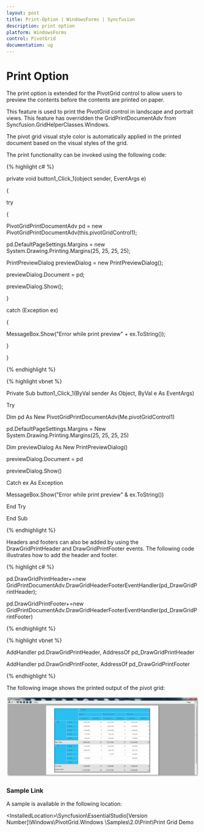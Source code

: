 ```yaml
---
layout: post
title: Print-Option | WindowsForms | Syncfusion
description: print option
platform: WindowsForms
control: PivotGrid
documentation: ug
---
```


# Print Option

The print option is extended for the PivotGrid control to allow users to preview the contents before the contents are printed on paper.

This feature is used to print the PivotGrid control in landscape and portrait views. This feature has overridden the GridPrintDocumentAdv from Syncfusion.GridHelperClasses.Windows. 

The pivot grid visual style color is automatically applied in the printed document based on the visual styles of the grid. 

The print functionality can be invoked using the following code:



 {% highlight c# %}



private void button1_Click_1(object sender, EventArgs e)

{



 try

   {

PivotGridPrintDocumentAdv pd = new PivotGridPrintDocumentAdv(this.pivotGridControl1);



pd.DefaultPageSettings.Margins = new System.Drawing.Printing.Margins(25, 25, 25, 25);

PrintPreviewDialog previewDialog = new PrintPreviewDialog();

previewDialog.Document = pd;

previewDialog.Show();

   }



catch (Exception ex)

   {

MessageBox.Show("Error while print preview" + ex.ToString());

   }



}

{% endhighlight %}

{% highlight vbnet %}

Private Sub button1_Click_1(ByVal sender As Object, ByVal e As EventArgs)



 Try



Dim pd As New PivotGridPrintDocumentAdv(Me.pivotGridControl1)



pd.DefaultPageSettings.Margins = New System.Drawing.Printing.Margins(25, 25, 25, 25)

Dim previewDialog As New PrintPreviewDialog()

previewDialog.Document = pd

previewDialog.Show()



Catch ex As Exception

MessageBox.Show("Error while print preview" & ex.ToString())



End Try



End Sub

{% endhighlight %}

Headers and footers can also be added by using the DrawGridPrintHeader and DrawGridPrintFooter events. The following code illustrates how to add the header and footer.

{% highlight c# %}

pd.DrawGridPrintHeader+=new GridPrintDocumentAdv.DrawGridHeaderFooterEventHandler(pd_DrawGridPrintHeader);

pd.DrawGridPrintFooter+=new GridPrintDocumentAdv.DrawGridHeaderFooterEventHandler(pd_DrawGridPrintFooter)

{% endhighlight %}

{% highlight vbnet %}

AddHandler pd.DrawGridPrintHeader, AddressOf pd_DrawGridPrintHeader

AddHandler pd.DrawGridPrintFooter, AddressOf pd_DrawGridPrintFooter

{% endhighlight %}



The following image shows the printed output of the pivot grid:



![C:/Users/athirams/Desktop/print/page1.png](Print-Option_images/Print-Option_img1.png)

### Sample Link

A sample is available in the following location:

&lt;InstalledLocation&gt;\Syncfusion\EssentialStudio\[Version Number]\Windows\PivotGrid.Windows \Samples\2.0\Print\Print Grid Demo